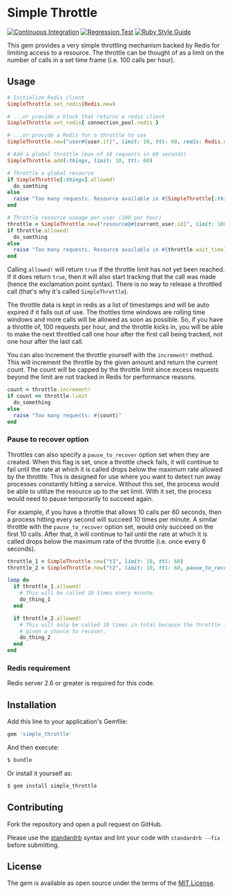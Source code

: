 # Simple Throttle

[![Continuous Integration](https://github.com/bdurand/simple_throttle/actions/workflows/continuous_integration.yml/badge.svg)](https://github.com/bdurand/simple_throttle/actions/workflows/continuous_integration.yml)
[![Regression Test](https://github.com/bdurand/simple_throttle/actions/workflows/regression_test.yml/badge.svg)](https://github.com/bdurand/simple_throttle/actions/workflows/regression_test.yml)
[![Ruby Style Guide](https://img.shields.io/badge/code_style-standard-brightgreen.svg)](https://github.com/testdouble/standard)

This gem provides a very simple throttling mechanism backed by Redis for limiting access to a resource. The throttle can be thought of as a limit on the number of calls in a set time frame (i.e. 100 calls per hour).

## Usage

```ruby
# Initialize Redis client
SimpleThrottle.set_redis(Redis.new)

# ...or provide a block that returns a redis client
SimpleThrottle.set_redis{ connection_pool.redis }

# ...or provide a Redis for a throttle to use
SimpleThrottle.new("user#{user.it}", limit: 10, ttl: 60, redis: Redis.new)

# Add a global throttle (max of 10 requests in 60 seconds)
SimpleThrottle.add(:things, limit: 10, ttl: 60)

# Throttle a global resource
if SimpleThrottle[:things].allowed!
  do_somthing
else
  raise "Too many requests. Resource available in #{SimpleThrottle[:things].wait_time} seconds"
end

# Throttle resource useage per user (100 per hour)
throttle = SimpleThrottle.new("resource@#{current_user.id}", limit: 100, ttl: 3600)
if throttle.allowed!
  do_somthing
else
  raise "Too many requests. Resource available in #{throttle.wait_time} seconds"
end
```

Calling `allowed!` will return `true` if the throttle limit has not yet been reached. If it does return `true`, then it will also start tracking that the call was made (hence the exclamation point syntax). There is no way to release a throttled call (that's why it's called `SimpleThrottle`).

The throttle data is kept in redis as a list of timestamps and will be auto expired if it falls out of use. The thottles time windows are rolling time windows and more calls will be allowed as soon as possible. So, if you have a throttle of, 100 requests per hour, and the throttle kicks in, you will be able to make the next throttled call one hour after the first call being tracked, not one hour after the last call.

You can also increment the throttle yourself with the `increment!` method. This will increment the throttle by the given amount and return the current count. The count will be capped by the throttle limit since excess requests beyond the limit are not tracked in Redis for performance reasons.

```ruby
count = throttle.increment!
if count <= throttle.limit
  do_something
else
  raise "Too many requests: #{count}"
end
```

### Pause to recover option

Throttles can also specify a `pause_to_recover` option set when they are created. When this flag is set, once a throttle check fails, it will continue to fail until the rate at which it is called drops below the maximum rate allowed by the throttle. This is designed for use where you want to detect run away processes constantly hitting a service. Without this set, the process would be able to utilize the resource up to the set limit. With it set, the process would need to pause temporarily to succeed again.

For example, if you have a throttle that allows 10 calls per 60 seconds, then a process hitting every second will succeed 10 times per minute. A similar throttle with the `pause_to_recover` option set, would only succeed on the first 10 calls. After that, it will continue to fail until the rate at which it is called drops below the maximum rate of the throttle (i.e. once every 6 seconds).

```ruby
throttle_1 = SimpleThrottle.new("t1", limit: 10, ttl: 60)
throttle_2 = SimpleThrottle.new("t2", limit: 10, ttl: 60, pause_to_recover: true)

loop do
  if throttle_1.allowed!
    # This will be called 10 times every minute.
    do_thing_1
  end

  if throttle_2.allowed!
    # This will only be called 10 times in total because the throttle is never
    # given a chance to recover.
    do_thing_2
  end
end
```

### Redis requirement

Redis server 2.6 or greater is required for this code.

## Installation

Add this line to your application's Gemfile:

```ruby
gem 'simple_throttle'
```

And then execute:
```bash
$ bundle
```

Or install it yourself as:
```bash
$ gem install simple_throttle
```

## Contributing

Fork the repository and open a pull request on GitHub.

Please use the [standardrb](https://github.com/testdouble/standard) syntax and lint your code with `standardrb --fix` before submitting.

## License

The gem is available as open source under the terms of the [MIT License](https://opensource.org/licenses/MIT).

